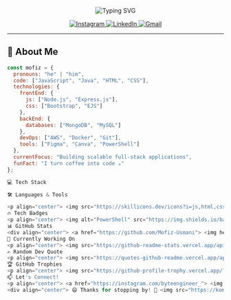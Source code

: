 <p align="center">
  <img src="https://readme-typing-svg.herokuapp.com?font=Fira+Code&weight=600&size=30&duration=4000&pause=1000&color=6C63FF&center=true&vCenter=true&width=500&lines=Hi,+I'm+Mofiz!+%F0%9F%91%8B;Full-Stack+Developer;Cloud+%26+DevOps+Enthusiast;Computer+Science+Student" alt="Typing SVG" />
</p>

<p align="center">
  <a href="https://instagram.com/byteengineer_">
    <img src="https://img.shields.io/badge/Instagram-%23E4405F.svg?style=for-the-badge&logo=Instagram&logoColor=white" alt="Instagram" />
  </a>
  <a href="https://linkedin.com/in/yourprofile">
    <img src="https://img.shields.io/badge/linkedin-%230077B5.svg?style=for-the-badge&logo=linkedin&logoColor=white" alt="LinkedIn" />
  </a>
  <a href="mailto:your-email@example.com">
    <img src="https://img.shields.io/badge/Gmail-D14836?style=for-the-badge&logo=gmail&logoColor=white" alt="Gmail" />
  </a>
</p>

---

## 🚀 About Me

```javascript
const mofiz = {
  pronouns: "he" | "him",
  code: ["JavaScript", "Java", "HTML", "CSS"],
  technologies: {
    frontEnd: {
      js: ["Node.js", "Express.js"],
      css: ["Bootstrap", "EJS"]
    },
    backEnd: {
      databases: ["MongoDB", "MySQL"]
    },
    devOps: ["AWS", "Docker", "Git"],
    tools: ["Figma", "Canva", "PowerShell"]
  },
  currentFocus: "Building scalable full-stack applications",
  funFact: "I turn coffee into code ☕"
};

💻 Tech Stack

🛠️ Languages & Tools

<p align="center"> <img src="https://skillicons.dev/icons?i=js,html,css,java,nodejs,express,mongodb,mysql,bootstrap,figma,aws,docker,git,powershell&theme=dark&perline=7" /> </p>
🔥 Tech Badges
<p align="center"> <img alt="PowerShell" src="https://img.shields.io/badge/PowerShell-%235391FE.svg?style=for-the-badge&logo=powershell&logoColor=white" /> <img alt="HTML5" src="https://img.shields.io/badge/html5-%23E34F26.svg?style=for-the-badge&logo=html5&logoColor=white" /> <img alt="Java" src="https://img.shields.io/badge/java-%23ED8B00.svg?style=for-the-badge&logo=openjdk&logoColor=white" /> <img alt="JavaScript" src="https://img.shields.io/badge/javascript-%23323330.svg?style=for-the-badge&logo=javascript&logoColor=%23F7DF1E" /> <img alt="Bootstrap" src="https://img.shields.io/badge/bootstrap-%238511FA.svg?style=for-the-badge&logo=bootstrap&logoColor=white" /> <img alt="NodeJS" src="https://img.shields.io/badge/node.js-6DA55F?style=for-the-badge&logo=node.js&logoColor=white" /> <img alt="Express.js" src="https://img.shields.io/badge/express.js-%23404d59.svg?style=for-the-badge&logo=express&logoColor=%2361DAFB" /> <br/> <img alt="MongoDB" src="https://img.shields.io/badge/MongoDB-%234ea94b.svg?style=for-the-badge&logo=mongodb&logoColor=white" /> <img alt="MySQL" src="https://img.shields.io/badge/mysql-4479A1.svg?style=for-the-badge&logo=mysql&logoColor=white" /> <img alt="AWS" src="https://img.shields.io/badge/AWS-%23FF9900.svg?style=for-the-badge&logo=amazon-aws&logoColor=white" /> <img alt="Docker" src="https://img.shields.io/badge/docker-%230db7ed.svg?style=for-the-badge&logo=docker&logoColor=white" /> <img alt="Git" src="https://img.shields.io/badge/git-%23F05033.svg?style=for-the-badge&logo=git&logoColor=white" /> <img alt="Figma" src="https://img.shields.io/badge/figma-%23F24E1E.svg?style=for-the-badge&logo=figma&logoColor=white" /> <img alt="Canva" src="https://img.shields.io/badge/Canva-%2300C4CC.svg?style=for-the-badge&logo=Canva&logoColor=white" /> </p>
📊 GitHub Stats
<div align="center"> <a href="https://github.com/Mofiz-Usmani"> <img height="180em" src="https://github-readme-stats.vercel.app/api?username=Mofiz-Usmani&show_icons=true&theme=radical&hide_border=true&include_all_commits=true&count_private=true" alt="GitHub Stats" /> <img height="180em" src="https://github-readme-stats.vercel.app/api/top-langs/?username=Mofiz-Usmani&theme=radical&hide_border=true&layout=compact&langs_count=8" alt="Top Languages" /> </a> <p align="center"> <img src="https://github-readme-streak-stats.herokuapp.com/?user=Mofiz-Usmani&theme=radical&hide_border=true" alt="GitHub Streak" /> </p> <p align="center"> <img src="https://github-readme-activity-graph.vercel.app/graph?username=Mofiz-Usmani&theme=react-dark&bg_color=20232a&hide_border=true&area=true" alt="Contribution Graph" width="100%" /> </p> </div>
🎯 Currently Working On
<p align="center"> <img src="https://github-readme-stats.vercel.app/api/pin/?username=Mofiz-Usmani&repo=your-repo-name&theme=radical&show_owner=true" alt="Current Project" /> </p>
✍️ Random Dev Quote
<p align="center"> <img src="https://quotes-github-readme.vercel.app/api?type=horizontal&theme=radical" alt="Random Dev Quote" width="100%" /> </p>
🏆 GitHub Trophies
<p align="center"> <img src="https://github-profile-trophy.vercel.app/?username=Mofiz-Usmani&theme=radical&no-frame=true&no-bg=false&margin-w=4&row=2&column=4" alt="GitHub Trophies" /> </p>
📫 Let's Connect!
<p align="center"> <a href="https://instagram.com/byteengineer_"> <img src="https://img.shields.io/badge/-Instagram-E4405F?style=for-the-badge&logo=instagram&logoColor=white" /> </a> <a href="https://twitter.com/yourusername"> <img src="https://img.shields.io/badge/-Twitter-1DA1F2?style=for-the-badge&logo=twitter&logoColor=white" /> </a> <a href="https://linkedin.com/in/yourprofile"> <img src="https://img.shields.io/badge/-LinkedIn-0077B5?style=for-the-badge&logo=linkedin&logoColor=white" /> </a> <a href="mailto:your-email@example.com"> <img src="https://img.shields.io/badge/-Gmail-D14836?style=for-the-badge&logo=gmail&logoColor=white" /> </a> </p>
<div align="center"> 😄 Thanks for stopping by! 🚀 <img src="https://komarev.com/ghpvc/?username=Mofiz-Usmani&color=blueviolet&style=for-the-badge" /> ⭐️ Don't forget to star some repositories if you find them interesting! </div>
